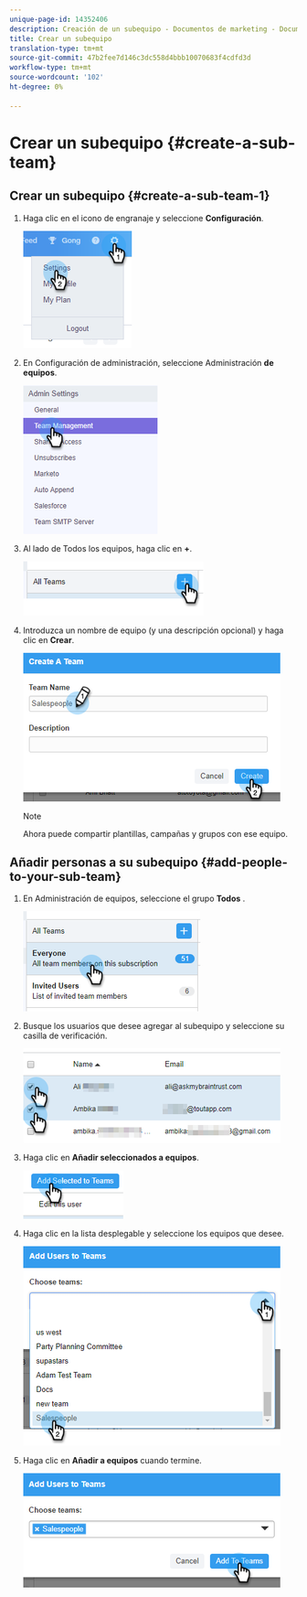 ```yaml
---
unique-page-id: 14352406
description: Creación de un subequipo - Documentos de marketing - Documentación del producto
title: Crear un subequipo
translation-type: tm+mt
source-git-commit: 47b2fee7d146c3dc558d4bbb10070683f4cdfd3d
workflow-type: tm+mt
source-wordcount: '102'
ht-degree: 0%

---
```



# Crear un subequipo {#create-a-sub-team}

## Crear un subequipo {#create-a-sub-team-1}

1. Haga clic en el icono de engranaje y seleccione **Configuración**.

   ![](assets/one-1.png)

1. En Configuración de administración, seleccione Administración **de equipos**.

   ![](assets/two-1.png)

1. Al lado de Todos los equipos, haga clic en **+**.

   ![](assets/three-1.png)

1. Introduzca un nombre de equipo (y una descripción opcional) y haga clic en **Crear**.

   ![](assets/four-1.png)

   >[!NOTE]
   >
   >Ahora puede compartir plantillas, campañas y grupos con ese equipo.

## Añadir personas a su subequipo {#add-people-to-your-sub-team}

1. En Administración de equipos, seleccione el grupo **Todos** .

   ![](assets/five-1.png)

1. Busque los usuarios que desee agregar al subequipo y seleccione su casilla de verificación.

   ![](assets/six.png)

1. Haga clic en **Añadir seleccionados a equipos**.

   ![](assets/seven.png)

1. Haga clic en la lista desplegable y seleccione los equipos que desee.

   ![](assets/eight.png)

1. Haga clic en **Añadir a equipos** cuando termine.

   ![](assets/nine.png)


